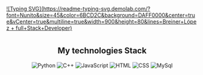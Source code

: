 
<!--
**breinerLopez10/breinerLopez10** is a ✨ _special_ ✨ repository because its `README.md` (this file) appears on your GitHub profile.

Here are some ideas to get you started:

- 🔭 I’m currently working on ...
- 🌱 I’m currently learning ...
- 👯 I’m looking to collaborate on ...
- 🤔 I’m looking for help with ...
- 💬 Ask me about ...
- 📫 How to reach me: ...
- 😄 Pronouns: ...
- ⚡ Fun fact: ...
-->





[![Typing SVG](https://readme-typing-svg.demolab.com/?font=Nunito&size=45&color=6BCD2C&background=DAFF0000&center=true&vCenter=true&multiline=true&width=900&height=80&lines=Breiner+López + full+Stack+Developer)](https://git.io/typing-svg)
<br/>

<div align="center">
<h1>
 <h2> My technologies Stack</h2>
<div id="badges">
 <img src="https://img.shields.io/badge/Python-3776AB?style=for-the-badge&logo=python&logoColor=white" alt="Python"/>
 <img src="https://img.shields.io/badge/C%2B%2B-00599C?style=for-the-badge&logo=c%2B%2B&logoColor=white" alt="C++"/>
 <img src="https://img.shields.io/badge/JavaScript-323330?style=for-the-badge&logo=javascript&logoColor=F7DF1E" alt="JavaScript"/>
 <img src="https://img.shields.io/badge/HTML5-E34F26?style=for-the-badge&logo=html5&logoColor=white" alt="HTML"/>
 <img src="https://img.shields.io/badge/CSS3-1572B6?style=for-the-badge&logo=css3&logoColor=white" alt="CSS"/>
 <img src="https://img.shields.io/badge/MySQL-00000F?style=for-the-badge&logo=mysql&logoColor=white" alt="MySql"/>
</div>
</div>

